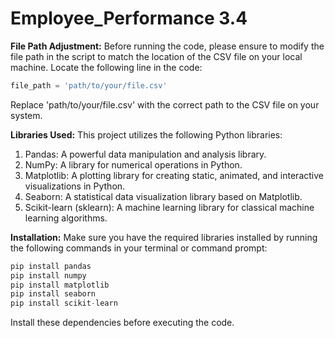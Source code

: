 # Employee_Performance 3.4
**File Path Adjustment:**
Before running the code, please ensure to modify the file path in the script to match the location of the CSV file on your local machine. Locate the following line in the code:

```python
file_path = 'path/to/your/file.csv'
```
Replace 'path/to/your/file.csv' with the correct path to the CSV file on your system.

**Libraries Used:**
This project utilizes the following Python libraries:

1) Pandas: A powerful data manipulation and analysis library.
2) NumPy: A library for numerical operations in Python.
3) Matplotlib: A plotting library for creating static, animated, and interactive visualizations in Python.
4) Seaborn: A statistical data visualization library based on Matplotlib.
5) Scikit-learn (sklearn): A machine learning library for classical machine learning algorithms.

**Installation:**
Make sure you have the required libraries installed by running the following commands in your terminal or command prompt:

```python
pip install pandas
pip install numpy
pip install matplotlib
pip install seaborn
pip install scikit-learn
```
Install these dependencies before executing the code.
